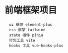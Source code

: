 # 前端框架项目

      ui 框架 element-plus
      css 框架 tailwind
      state 插件 pinia
      打包工具 vite
      hooks 工具 vue-hooks-plus
